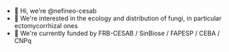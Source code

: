 - 👋 Hi, we're @nefineo-cesab
- 👀 We're interested in the ecology and distribution of fungi, in particular ectomycorrhizal ones
- 🌱 We're currently funded by FRB-CESAB / SinBiose / FAPESP / CEBA / CNPq

<!---
nefineo-cesab/nefineo-cesab is a ✨ special ✨ repository because its `README.md` (this file) appears on your GitHub profile.
You can click the Preview link to take a look at your changes.
--->



